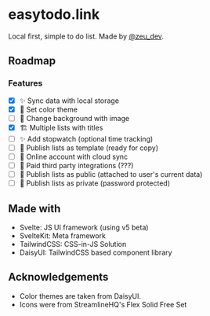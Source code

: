 # easytodo.link

Local first, simple to do list. Made by [@zeu_dev](https://twitter.com/zeu_dev).

## Roadmap

### Features

- [x] ✨ Sync data with local storage
- [x] 💄 Set color theme
- [ ] 💄 Change background with image
- [X] 🏗️ Multiple lists with titles
- [ ] ✨ Add stopwatch (optional time tracking)
- [ ] 🚀 Publish lists as template (ready for copy)
- [ ] 🛂 Online account with cloud sync
- [ ] 🔨 Paid third party integrations (???)
- [ ] 🚀 Publish lists as public (attached to user's current data) 
- [ ] 🚀 Publish lists as private (password protected)

## Made with

- Svelte: JS UI framework (using v5 beta)
- SvelteKit: Meta framework
- TailwindCSS: CSS-in-JS Solution
- DaisyUI: TailwindCSS based component library

## Acknowledgements

- Color themes are taken from DaisyUI.
- Icons were from StreamlineHQ's Flex Solid Free Set
